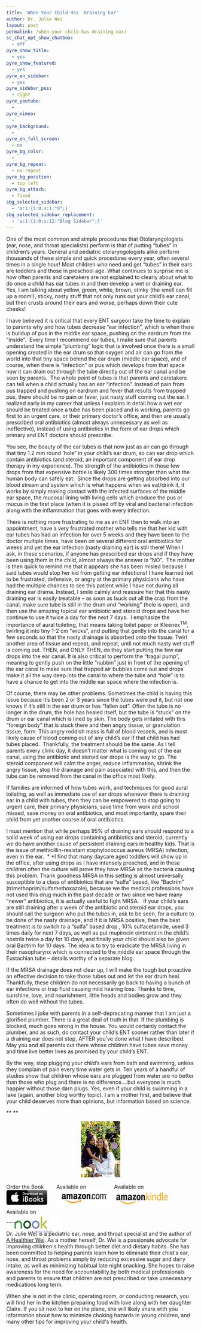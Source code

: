 ```yaml
---
title: 'When Your Child Has  Draining Ear'
author: Dr. Julie Wei
layout: post
permalink: /when-your-child-has-draining-ear/
sc_chat_opt_show_chatbox:
  - off
pyre_show_title:
  - yes
pyre_show_featured:
  - yes
pyre_en_sidebar:
  - yes
pyre_sidebar_pos:
  - right
pyre_youtube:
  - 
pyre_vimeo:
  - 
pyre_background:
  - 
pyre_en_full_screen:
  - no
pyre_bg_color:
  - 
pyre_bg_repeat:
  - no-repeat
pyre_bg_position:
  - top left
pyre_bg_attach:
  - fixed
sbg_selected_sidebar:
  - 'a:1:{i:0;s:1:"0";}'
sbg_selected_sidebar_replacement:
  - 'a:1:{i:0;s:12:"Blog Sidebar";}'
---
```

One of the most common and simple procedures that Otolaryngologists (ear, nose, and throat specialists) perform is that of putting “tubes” in children’s years. General and pediatric otolaryngologists alike perform thousands of these simple and quick procedures every year, often several times in a single hour! Most children who need and get “tubes” in their ears are toddlers and those in preschool age. What continues to surprise me is how often parents and caretakers are not explained to clearly about what to do once a child has ear tubes in and then develop a wet or draining ear. Yes, I am talking about yellow, green, white, brown, stinky (the smell can fill up a room!), sticky, nasty stuff that not only runs out your child’s ear canal, but then crusts around their ears and worse, perhaps down their cute cheeks!

I have believed it is critical that every ENT surgeon take the time to explain to parents why and how tubes decrease “ear infection”, which is when there is buildup of pus in the middle ear space, pushing on the eardrum from the “inside”.  Every time I recommend ear tubes, I make sure that parents understand the simple “plumbing” logic that is involved once there is a small opening created in the ear drum so that oxygen and air can go from the world into that tiny space behind the ear drum (middle ear space), and of course, when there is “infection” or pus which develops from that space now it can drain out through the tube directly out of the ear canal and be seen by parents.  The whole point of tubes is that parents and caretakers can tell when a child actually has an ear “infection”. Instead of pain from pus trapped and pushing on eardrum and fever that results from trapped pus, there should be no pain or fever, just nasty stuff coming out the ear. I realized early in my career that unless I explains in detail how a wet ear should be treated once a tube has been placed and is working, parents go first to an urgent care, or their primary doctor’s office, and then are usually prescribed oral antibiotics (almost always unnecessary as well as ineffective), instead of using antibiotics in the form of ear drops which primary and ENT doctors should prescribe.

You see, the beauty of the ear tubes is that now just as air can go through that tiny 1.2 mm round ‘hole” in your child’s ear drum, so can ear drop which contain antibiotics (and steroid, an important component of ear drop therapy in my experience). The strength of the antibiotics in those few drops from that expensive bottle is likely 300 times stronger than what the human body can safely eat.  Since the drops are getting absorbed into our blood stream and system which is what happens when we eat/drink it, it works by simply making contact with the infected surfaces of the middle ear space, the mucosal lining with living cells which produce the pus or mucus in the first place (when it is pissed off by viral and bacterial infection along with the inflammation that goes with every infection.

There is nothing more frustrating to me as an ENT then to walk into an appointment, have a very frustrated mother who tells me that her kid with ear tubes has had an infection for over 5 weeks and they have been to the doctor multiple times, have been on several different oral antibiotics for weeks and yet the ear infection (nasty draining ear) is still there! When I ask, in these scenarios, if anyone has prescribed ear drops and if they have been using them in the child, almost always the answer is “NO”.  The mother is then quick to remind me that it appears she has been misled because I said tubes would stop her kid from getting ear infections! I have learned not to be frustrated, defensive, or angry at the primary physicians who have had the multiple chances to see this patient while I have not during all draining ear drama. Instead, I smile calmly and reassure her that this nasty draining ear is easily treatable – as soon as Isuck out all the crap from the canal, make sure tube is still in the drum and “working” (hole is open), and then use the amazing topical ear antibiotic and steroid drops and have her continue to use it twice a day for the next 7 days.  I emphasize the importance of aural toileting, that means taking toilet paper or Kleenex<sup>TM</sup>, twirling it into tiny 1-2 cm “wicks”, and putting that gently into the canal for a few seconds so that the nasty drainage is absorbed onto the tissue. Twirl another area of tissue and repeat, and repeat, until not much nasty wet stuff is coming out. THEN, and ONLY THEN, do they start putting the few ear drops into the ear canal. It is also critical to perform the “tragal pump”, meaning to gently push on the little “nubbin” just in front of the opening of the ear canal to make sure that trapped air bubbles come out and drops make it all the way deep into the canal to where the tube and “hole” is to have a chance to get into the middle ear space where the infection is.

Of course, there may be other problems. Sometimes the child is having this issue because it’s been 2 or 3 years since the tubes were put it, but not one knows if it’s still in the ear drum or has “fallen out”. Often the tube is no longer in the drum, the hole has healed itself, but the tube is “stuck” on the drum or ear canal which is lined by skin. The body gets irritated with this “foreign body” that is stuck there and then angry tissue, or granulation tissue, form. This angry reddish mass is full of blood vessels, and is most likely cause of blood coming out of any child’s ear if that child has had tubes placed.  Thankfully, the treatment should be the same. As I tell parents every clinic day, it doesn’t matter what is coming out of the ear canal, using the antibiotic and steroid ear drops is the way to go. The steroid component will calm the anger, reduce inflammation, shrink the angry tissue, stop the drainage and pain associated with this, and then the tube can be removed from the canal in the office most likely.

If families are informed of how tubes work, and techniques for good aural toileting, as well as immediate use of ear drops whenever there is draining ear in a child with tubes, then they can be empowered to stop going to urgent care, their primary physicians, save time from work and school missed, save money on oral antibiotics, and most importantly, spare their child from yet another course of oral antibiotics.

I must mention that while perhaps 95% of draining ears should respond to a solid week of using ear drops containing antibiotics and steroid, currently we do have another cause of persistent draining ears in healthy kids. That is the issue of methicillin-resistant staphylococcus aureus (MRSA) infection, even in the ear.  * *I find that many daycare aged toddlers will show up in the office, after using drops as I have intensely preached, and in these children often the culture will prove they have MRSA as the bacteria causing this problem. Thank goodness MRSA in this setting is almost universally susceptible to a class of antibiotics that are “sulfa” based, like “Bactrim” (trimethoprim/sulfamethoxazole), because we the medical professions have not used this drug much in the past decade or two since we have many “newer” antibiotics, it is actually useful to fight MRSA.   If your child’s ears are still draining after a week of the antibiotic and steroid ear drops, you should call the surgeon who put the tubes in, ask to be seen, for a culture to be done of the nasty drainage, and if it is MRSA positive, then the best treatment is to switch to a “sulfa” based drop , 10% sulfacetamide, used 3 times daily for next 7 days, as well as put mupirocin ointment in the child’s nostrils twice a day for 10 days, and finally your child should also be given oral Bactrim for 10 days. The idea is to try to eradicate the MRSA living in their nasopharynx which is connected to the middle ear space through the Eustachian tube – details worthy of a separate blog.

If the MRSA drainage does not clear up, I will make the tough but proactive an effective decision to take those tubes out and let the ear drum heal. Thankfully, these children do not necessarily go back to having a bunch of ear infections or trap fluid causing mild hearing loss. Thanks to time, sunshine, love, and nourishment, little heads and bodies grow and they often do well without the tubes.

Sometimes I joke with parents in a self-deprecating manner that I am just a glorified plumber. There is a great deal of truth in that. If the plumbing is blocked, much goes wrong in the house. You would certainly contact the plumber, and as such, do contact your child’s ENT sooner rather than later if a draining ear does not stop, AFTER you’ve done what I have described. May you and all parents out there whose children have tubes save money and time live better lives as promised by your child’s ENT.

By the way, stop plugging your child’s ears from bath and swimming, unless they complain of pain every time water gets in. Ten years of a handful of studies show that children whose ears are plugged from water are no better than those who plug and there is no difference….but everyone is much happier without those darn plugs. Yes, even if your child is swimming in a lake (again, another blog worthy topic). I am a mother first, and believe that your child deserves more than opinions, but information based on science.

** **

<span style="width:105px;display:table;margin:0 auto;"><a href="the-book/"><img src="/wp-content/uploads/2014/04/AHealthierWei_cover_150.png" /></a></span>

<p style="height:80px">
  <span style="width:130px;display:inline-block;vertical-align:top;"> Order the Book <a href="https://itunes.apple.com/us/book/a-healthier-wei/id806784060?ls=1&mt=11#" target="_blank" > <img class="size-full wp-image-944" alt="Apple iBooks" title="Apple iBooks" src="/wp-content/uploads/2014/02/Download_on_iBooks_Badge_US-UK_110x40_090513.png" width="110" height="40" /></a> </span> <span style="width:150px;display:inline-block;vertical-align:top;">Available on <a href="http://amzn.to/1fSNqeb" target="_blank" > <img class="size-full wp-image-945" alt="Amazon.com" title="Amazon.com" src="/wp-content/uploads/2014/02/amazon_com_logo_160.jpg" width="160" height="47" /> </a> </span> <span  style="width:150px;display:inline-block;vertical-align:top;">Available on <a href="http://amzn.to/1eHEfNl" target="_blank" > <img class="size-full wp-image-946" alt="Amazon Kindle" title="Amazon Kindle" src="/wp-content/uploads/2014/02/kindle_logo_160.jpg" width="160" height="43" /> </a> </span> <span style="width:150px;display:inline-block;vertical-align:top;">Available on <a href="http://www.barnesandnoble.com/w/a-healthier-wei-julie-wei/1118260302?ean=2940148244592&itm=1&usri=2940148244592" target="_blank" > <img class="size-full wp-image-947" alt="Nook" title="Nook" src="/wp-content/uploads/2014/02/nook_logo_160.png" width="160" height="52" /></a> </span>
</p>

\-----

Dr. Julie Wei is a pediatric ear, nose, and throat specialist and the author of [A Healthier Wei][1]. As a mother herself, Dr. Wei is a passionate advocate for improving children's health through better diet and dietary habits. She has been committed to helping parents learn how to eliminate their child's ear, nose, and throat problems simply by reducing excessive sugar and dairy intake, as well as minimizing habitual late night snacking. She hopes to raise awareness for the need for accountability by both medical professionals and parents to ensure that children are not prescribed or take unnecessary medications long term. 

When she is not in the clinic, operating room, or conducting research, you will find her in the kitchen preparing food with love along with her daughter Claire. If you sit next to her on the plane, she will likely share with you information about how to minimize choking hazards in young children, and many other tips for improving your child's health.

 [1]: the-book